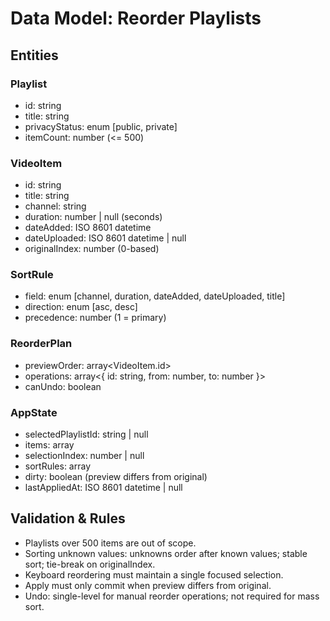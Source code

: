 # Data Model: Reorder Playlists

## Entities

### Playlist

- id: string
- title: string
- privacyStatus: enum [public, private]
- itemCount: number (<= 500)

### VideoItem

- id: string
- title: string
- channel: string
- duration: number | null (seconds)
- dateAdded: ISO 8601 datetime
- dateUploaded: ISO 8601 datetime | null
- originalIndex: number (0-based)

### SortRule

- field: enum [channel, duration, dateAdded, dateUploaded, title]
- direction: enum [asc, desc]
- precedence: number (1 = primary)

### ReorderPlan

- previewOrder: array<VideoItem.id>
- operations: array<{ id: string, from: number, to: number }>
- canUndo: boolean

### AppState

- selectedPlaylistId: string | null
- items: array<VideoItem>
- selectionIndex: number | null
- sortRules: array<SortRule>
- dirty: boolean (preview differs from original)
- lastAppliedAt: ISO 8601 datetime | null

## Validation & Rules

- Playlists over 500 items are out of scope.
- Sorting unknown values: unknowns order after known values; stable sort; tie-break on originalIndex.
- Keyboard reordering must maintain a single focused selection.
- Apply must only commit when preview differs from original.
- Undo: single-level for manual reorder operations; not required for mass sort.
